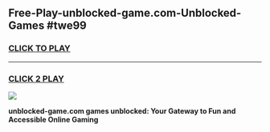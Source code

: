
## Free-Play-unblocked-game.com-Unblocked-Games #twe99
<h3>
<a href="https://news.freeplayer.one?title=unblocked-game.com&ref=8M">CLICK TO PLAY</a></h3>
<hr>

<h3>
<a href="https://news.freeplayer.one?title=unblocked-game.com&ref=8M">CLICK 2 PLAY</a>
  
</h3>

<a href="https://news.freeplayer.one?title=unblocked-game.com&ref=8M"><img src="https://clearcache.store/games.png"></a>


**unblocked-game.com games unblocked: Your Gateway to Fun and Accessible Online Gaming**
